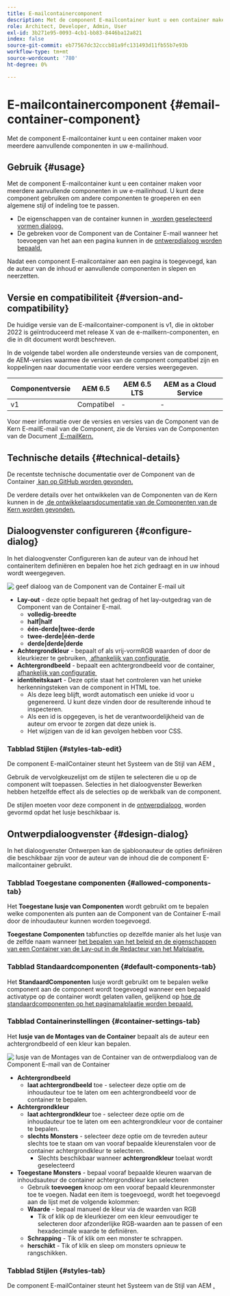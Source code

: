 ```yaml
---
title: E-mailcontainercomponent
description: Met de component E-mailcontainer kunt u een container maken voor meerdere aanvullende componenten in uw e-mailinhoud.
role: Architect, Developer, Admin, User
exl-id: 3b271e95-0093-4cb1-bb83-8446ba12a821
index: false
source-git-commit: eb77567dc32cccb81a9fc131493d11fb55b7e93b
workflow-type: tm+mt
source-wordcount: '780'
ht-degree: 0%

---
```



# E-mailcontainercomponent {#email-container-component}

Met de component E-mailcontainer kunt u een container maken voor meerdere aanvullende componenten in uw e-mailinhoud.

## Gebruik {#usage}

Met de component E-mailcontainer kunt u een container maken voor meerdere aanvullende componenten in uw e-mailinhoud. U kunt deze component gebruiken om andere componenten te groeperen en een algemene stijl of indeling toe te passen.

* De eigenschappen van de container kunnen in [&#x200B; worden geselecteerd vormen dialoog.](#configure-dialog)
* De gebreken voor de Component van de Container E-mail wanneer het toevoegen van het aan een pagina kunnen in de [&#x200B; ontwerpdialoog worden bepaald.](#design-dialog)

Nadat een component E-mailcontainer aan een pagina is toegevoegd, kan de auteur van de inhoud er aanvullende componenten in slepen en neerzetten.

## Versie en compatibiliteit {#version-and-compatibility}

De huidige versie van de E-mailcontainer-component is v1, die in oktober 2022 is geïntroduceerd met release X van de e-mailkern-componenten, en die in dit document wordt beschreven.

In de volgende tabel worden alle ondersteunde versies van de component, de AEM-versies waarmee de versies van de component compatibel zijn en koppelingen naar documentatie voor eerdere versies weergegeven.

| Componentversie | AEM 6.5 | AEM 6.5 LTS | AEM as a Cloud Service |
|---|---|---|---|
| v1 | Compatibel | - | - |

Voor meer informatie over de versies en versies van de Component van de Kern E-mailE-mail van de Component, zie de Versies van de Componenten van de Document [&#x200B; E-mailKern.](/help/email/versions.md)

## Technische details {#technical-details}

De recentste technische documentatie over de Component van de Container [&#x200B; kan op GitHub worden gevonden.](https://adobe.com/go/aem_cmp_tech_email_container_v1)

De verdere details over het ontwikkelen van de Componenten van de Kern kunnen in de [&#x200B; de ontwikkelaarsdocumentatie van de Componenten van de Kern worden gevonden.](/help/developing/overview.md)

## Dialoogvenster configureren {#configure-dialog}

In het dialoogvenster Configureren kan de auteur van de inhoud het containeritem definiëren en bepalen hoe het zich gedraagt en in uw inhoud wordt weergegeven.

![&#x200B; geef dialoog van de Component van de Container E-mail uit &#x200B;](/help/email/assets/email-container-configure.png)

* **Lay-out** - deze optie bepaalt het gedrag of het lay-outgedrag van de Component van de Container E-mail.
   * **volledig-breedte**
   * **half|half**
   * **één-derde|twee-derde**
   * **twee-derde|één-derde**
   * **derde|derde|derde**
* **Achtergrondkleur** - bepaalt of als vrij-vormRGB waarden of door de kleurkiezer te gebruiken, [&#x200B; afhankelijk van configuratie &#x200B;](#container-settings-tab)
* **Achtergrondbeeld** - bepaalt een achtergrondbeeld voor de container, [&#x200B; afhankelijk van configuratie &#x200B;](#container-settings-tab)
* **identiteitskaart** - Deze optie staat het controleren van het unieke herkenningsteken van de component in HTML toe.
   * Als deze leeg blijft, wordt automatisch een unieke id voor u gegenereerd. U kunt deze vinden door de resulterende inhoud te inspecteren.
   * Als een id is opgegeven, is het de verantwoordelijkheid van de auteur om ervoor te zorgen dat deze uniek is.
   * Het wijzigen van de id kan gevolgen hebben voor CSS.

### Tabblad Stijlen {#styles-tab-edit}

De component E-mailContainer steunt het Systeem van de Stijl van AEM [.](/help/get-started/authoring.md#component-styling)

Gebruik de vervolgkeuzelijst om de stijlen te selecteren die u op de component wilt toepassen. Selecties in het dialoogvenster Bewerken hebben hetzelfde effect als de selecties op de werkbalk van de component.

De stijlen moeten voor deze component in de [&#x200B; ontwerpdialoog &#x200B;](#design-dialog) worden gevormd opdat het lusje beschikbaar is.

## Ontwerpdialoogvenster {#design-dialog}

In het dialoogvenster Ontwerpen kan de sjabloonauteur de opties definiëren die beschikbaar zijn voor de auteur van de inhoud die de component E-mailcontainer gebruikt.

### Tabblad Toegestane componenten {#allowed-components-tab}

Het **Toegestane lusje van Componenten** wordt gebruikt om te bepalen welke componenten als punten aan de Component van de Container E-mail door de inhoudauteur kunnen worden toegevoegd.

**Toegestane Componenten** tabfuncties op dezelfde manier als het lusje van de zelfde naam wanneer [&#x200B; het bepalen van het beleid en de eigenschappen van een Container van de Lay-out in de Redacteur van het Malplaatje.](https://experienceleague.adobe.com/docs/experience-manager-cloud-service/sites/authoring/features/templates.html?lang=nl-NL)

### Tabblad Standaardcomponenten {#default-components-tab}

Het **StandaardComponenten** lusje wordt gebruikt om te bepalen welke component aan de component wordt toegevoegd wanneer een bepaald activatype op de container wordt gelaten vallen, gelijkend op [&#x200B; hoe de standaardcomponenten op het paginamalplaatje worden bepaald.](https://experienceleague.adobe.com/docs/experience-manager-cloud-service/sites/authoring/features/templates.html?lang=nl-NL)

### Tabblad Containerinstellingen {#container-settings-tab}

Het **lusje van de Montages van de Container** bepaalt als de auteur een achtergrondbeeld of een kleur kan bepalen.

![&#x200B; lusje van de Montages van de Container van de ontwerpdialoog van de Component E-mail van de Container &#x200B;](/help/email/assets/email-container-design-container-settings.png)

* **Achtergrondbeeld**
   * **laat achtergrondbeeld** toe - selecteer deze optie om de inhoudauteur toe te laten om een achtergrondbeeld voor de container te bepalen.
* **Achtergrondkleur**
   * **laat achtergrondkleur** toe - selecteer deze optie om de inhoudauteur toe te laten om een achtergrondkleur voor de container te bepalen.
   * **slechts Monsters** - selecteer deze optie om de tevreden auteur slechts toe te staan om van vooraf bepaalde kleurenstalen voor de container achtergrondkleur te selecteren.
      * Slechts beschikbaar wanneer **achtergrondkleur** toelaat wordt geselecteerd
* **Toegestane Monsters** - bepaal vooraf bepaalde kleuren waarvan de inhoudsauteur de container achtergrondkleur kan selecteren
   * Gebruik **toevoegen** knoop om een vooraf bepaald kleurenmonster toe te voegen. Nadat een item is toegevoegd, wordt het toegevoegd aan de lijst met de volgende kolommen:
   * **Waarde** - bepaal manueel de kleur via de waarden van RGB
      * Tik of klik op de kleurkiezer om een kleur eenvoudiger te selecteren door afzonderlijke RGB-waarden aan te passen of een hexadecimale waarde te definiëren.
   * **Schrapping** - Tik of klik om een monster te schrappen.
   * **herschikt** - Tik of klik en sleep om monsters opnieuw te rangschikken.

### Tabblad Stijlen {#styles-tab}

De component E-mailContainer steunt het Systeem van de Stijl van AEM [.](/help/get-started/authoring.md#component-styling)
